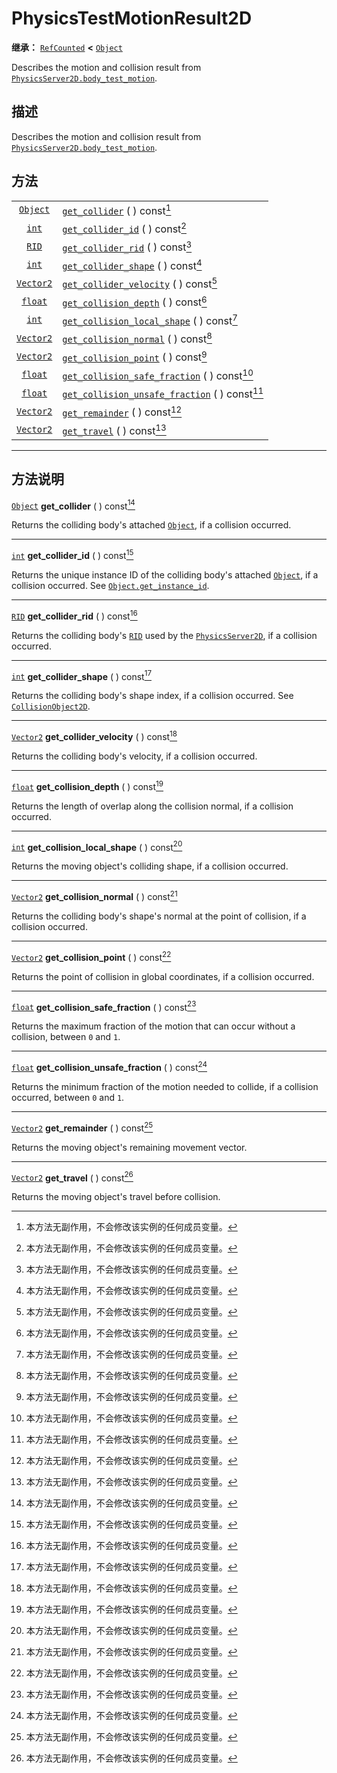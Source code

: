 <!-- ⚠ 请勿编辑本文件 ⚠ -->
<!-- 本文档使用脚本从 WeDot 引擎源码仓库生成。 -->
<!-- 生成脚本：https://github.com/WeDot-Engine/WeDot/tree/4.3/doc/tools/make_md.py； -->
<!-- 原文件：https://github.com/WeDot-Engine/WeDot/tree/4.3/doc/classes/PhysicsTestMotionResult2D.xml。 -->

<div id="_class_physicstestmotionresult2d"></div>

# PhysicsTestMotionResult2D

**继承：** [`RefCounted`](class_refcounted.md) **<** [`Object`](class_object.md)

Describes the motion and collision result from [`PhysicsServer2D.body_test_motion`](#class_physicsserver2d_method_body_test_motion).

## 描述

Describes the motion and collision result from [`PhysicsServer2D.body_test_motion`](#class_physicsserver2d_method_body_test_motion).

## 方法

|||
|:-:|:--|
| [`Object`](class_object.md)   | [`get_collider`](#class_physicstestmotionresult2d_method_get_collider) ( ) const[^const]                                   |
| [`int`](class_int.md)         | [`get_collider_id`](#class_physicstestmotionresult2d_method_get_collider_id) ( ) const[^const]                             |
| [`RID`](class_rid.md)         | [`get_collider_rid`](#class_physicstestmotionresult2d_method_get_collider_rid) ( ) const[^const]                           |
| [`int`](class_int.md)         | [`get_collider_shape`](#class_physicstestmotionresult2d_method_get_collider_shape) ( ) const[^const]                       |
| [`Vector2`](class_vector2.md) | [`get_collider_velocity`](#class_physicstestmotionresult2d_method_get_collider_velocity) ( ) const[^const]                 |
| [`float`](class_float.md)     | [`get_collision_depth`](#class_physicstestmotionresult2d_method_get_collision_depth) ( ) const[^const]                     |
| [`int`](class_int.md)         | [`get_collision_local_shape`](#class_physicstestmotionresult2d_method_get_collision_local_shape) ( ) const[^const]         |
| [`Vector2`](class_vector2.md) | [`get_collision_normal`](#class_physicstestmotionresult2d_method_get_collision_normal) ( ) const[^const]                   |
| [`Vector2`](class_vector2.md) | [`get_collision_point`](#class_physicstestmotionresult2d_method_get_collision_point) ( ) const[^const]                     |
| [`float`](class_float.md)     | [`get_collision_safe_fraction`](#class_physicstestmotionresult2d_method_get_collision_safe_fraction) ( ) const[^const]     |
| [`float`](class_float.md)     | [`get_collision_unsafe_fraction`](#class_physicstestmotionresult2d_method_get_collision_unsafe_fraction) ( ) const[^const] |
| [`Vector2`](class_vector2.md) | [`get_remainder`](#class_physicstestmotionresult2d_method_get_remainder) ( ) const[^const]                                 |
| [`Vector2`](class_vector2.md) | [`get_travel`](#class_physicstestmotionresult2d_method_get_travel) ( ) const[^const]                                       |

<!-- rst-class:: classref-section-separator -->

---

## 方法说明

<div id="_class_physicstestmotionresult2d_method_get_collider"></div>

[`Object`](class_object.md) **get_collider** ( ) const[^const]<div id="class_physicstestmotionresult2d_method_get_collider"></div>

Returns the colliding body's attached [`Object`](class_object.md), if a collision occurred.

<!-- rst-class:: classref-item-separator -->

---

<div id="_class_physicstestmotionresult2d_method_get_collider_id"></div>

[`int`](class_int.md) **get_collider_id** ( ) const[^const]<div id="class_physicstestmotionresult2d_method_get_collider_id"></div>

Returns the unique instance ID of the colliding body's attached [`Object`](class_object.md), if a collision occurred. See [`Object.get_instance_id`](#class_object_method_get_instance_id).

<!-- rst-class:: classref-item-separator -->

---

<div id="_class_physicstestmotionresult2d_method_get_collider_rid"></div>

[`RID`](class_rid.md) **get_collider_rid** ( ) const[^const]<div id="class_physicstestmotionresult2d_method_get_collider_rid"></div>

Returns the colliding body's [`RID`](class_rid.md) used by the [`PhysicsServer2D`](class_physicsserver2d.md), if a collision occurred.

<!-- rst-class:: classref-item-separator -->

---

<div id="_class_physicstestmotionresult2d_method_get_collider_shape"></div>

[`int`](class_int.md) **get_collider_shape** ( ) const[^const]<div id="class_physicstestmotionresult2d_method_get_collider_shape"></div>

Returns the colliding body's shape index, if a collision occurred. See [`CollisionObject2D`](class_collisionobject2d.md).

<!-- rst-class:: classref-item-separator -->

---

<div id="_class_physicstestmotionresult2d_method_get_collider_velocity"></div>

[`Vector2`](class_vector2.md) **get_collider_velocity** ( ) const[^const]<div id="class_physicstestmotionresult2d_method_get_collider_velocity"></div>

Returns the colliding body's velocity, if a collision occurred.

<!-- rst-class:: classref-item-separator -->

---

<div id="_class_physicstestmotionresult2d_method_get_collision_depth"></div>

[`float`](class_float.md) **get_collision_depth** ( ) const[^const]<div id="class_physicstestmotionresult2d_method_get_collision_depth"></div>

Returns the length of overlap along the collision normal, if a collision occurred.

<!-- rst-class:: classref-item-separator -->

---

<div id="_class_physicstestmotionresult2d_method_get_collision_local_shape"></div>

[`int`](class_int.md) **get_collision_local_shape** ( ) const[^const]<div id="class_physicstestmotionresult2d_method_get_collision_local_shape"></div>

Returns the moving object's colliding shape, if a collision occurred.

<!-- rst-class:: classref-item-separator -->

---

<div id="_class_physicstestmotionresult2d_method_get_collision_normal"></div>

[`Vector2`](class_vector2.md) **get_collision_normal** ( ) const[^const]<div id="class_physicstestmotionresult2d_method_get_collision_normal"></div>

Returns the colliding body's shape's normal at the point of collision, if a collision occurred.

<!-- rst-class:: classref-item-separator -->

---

<div id="_class_physicstestmotionresult2d_method_get_collision_point"></div>

[`Vector2`](class_vector2.md) **get_collision_point** ( ) const[^const]<div id="class_physicstestmotionresult2d_method_get_collision_point"></div>

Returns the point of collision in global coordinates, if a collision occurred.

<!-- rst-class:: classref-item-separator -->

---

<div id="_class_physicstestmotionresult2d_method_get_collision_safe_fraction"></div>

[`float`](class_float.md) **get_collision_safe_fraction** ( ) const[^const]<div id="class_physicstestmotionresult2d_method_get_collision_safe_fraction"></div>

Returns the maximum fraction of the motion that can occur without a collision, between `0` and `1`.

<!-- rst-class:: classref-item-separator -->

---

<div id="_class_physicstestmotionresult2d_method_get_collision_unsafe_fraction"></div>

[`float`](class_float.md) **get_collision_unsafe_fraction** ( ) const[^const]<div id="class_physicstestmotionresult2d_method_get_collision_unsafe_fraction"></div>

Returns the minimum fraction of the motion needed to collide, if a collision occurred, between `0` and `1`.

<!-- rst-class:: classref-item-separator -->

---

<div id="_class_physicstestmotionresult2d_method_get_remainder"></div>

[`Vector2`](class_vector2.md) **get_remainder** ( ) const[^const]<div id="class_physicstestmotionresult2d_method_get_remainder"></div>

Returns the moving object's remaining movement vector.

<!-- rst-class:: classref-item-separator -->

---

<div id="_class_physicstestmotionresult2d_method_get_travel"></div>

[`Vector2`](class_vector2.md) **get_travel** ( ) const[^const]<div id="class_physicstestmotionresult2d_method_get_travel"></div>

Returns the moving object's travel before collision.

[^virtual]: 本方法通常需要用户覆盖才能生效。
[^const]: 本方法无副作用，不会修改该实例的任何成员变量。
[^vararg]: 本方法除了能接受在此处描述的参数外，还能够继续接受任意数量的参数。
[^constructor]: 本方法用于构造某个类型。
[^static]: 调用本方法无需实例，可直接使用类名进行调用。
[^operator]: 本方法描述的是使用本类型作为左操作数的有效运算符。
[^bitfield]: 这个值是由下列位标志构成位掩码的整数。
[^void]: 无返回值。
